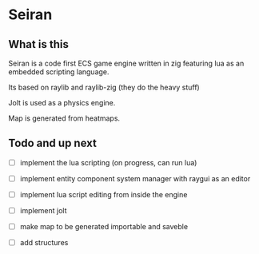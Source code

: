 # Seiran

## What is this

Seiran is a code first ECS game engine written in zig featuring lua as an embedded scripting language.

Its based on raylib and raylib-zig (they do the heavy stuff)

Jolt is used as a physics engine.

Map is generated from heatmaps.

## Todo and up next

- [ ] implement the lua scripting (on progress, can run lua)

- [ ] implement entity component system manager with raygui as an editor

- [ ] implement lua script editing from inside the engine 

- [ ] implement jolt

- [ ] make map to be generated importable and saveble

- [ ] add structures